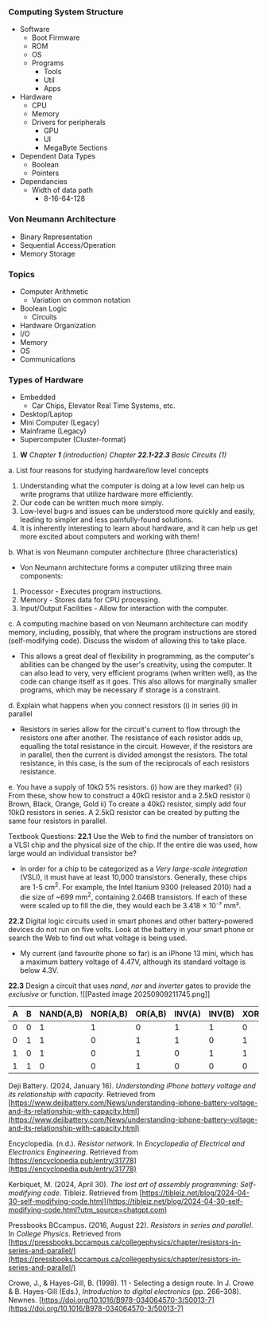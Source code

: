 ### Computing System Structure
- Software
	- Boot Firmware
	- ROM
	- OS
	- Programs
		- Tools
		- Util
		- Apps
- Hardware
	- CPU
	- Memory
	- Drivers for peripherals
		- GPU
		- UI
		- MegaByte Sections
- Dependent Data Types
	- Boolean
	- Pointers
- Dependancies
	- Width of data path
		- 8-16-64-128
### Von Neumann Architecture
- Binary Representation
- Sequential Access/Operation
- Memory Storage
### Topics
- Computer Arithmetic
	- Variation on common notation
- Boolean Logic
	- Circuits
- Hardware Organization
- I/O
- Memory
- OS
- Communications
### Types of Hardware
- Embedded
	- Car Chips, Elevator Real Time Systems, etc.
- Desktop/Laptop
- Mini Computer (Legacy)
- Mainframe (Legacy)
- Supercomputer (Cluster-format)




1. **W** _Chapter_ **_1_** _(introduction) Chapter_ **_22.1-22.3_** _Basic Circuits (1)_

a. List four reasons for studying hardware/low level concepts
1. Understanding what the computer is doing at a low level can help us write programs that utilize hardware more efficiently.
2. Our code can be written much more simply.
3. Low-level bug›s and issues can be understood more quickly and easily, leading to simpler and less painfully-found solutions.
4. It is inherently interesting to learn about hardware, and it can help us get more excited about computers and working with them!

b. What is von Neumann computer architecture (three characteristics)
- Von Neumann architecture forms a computer utilizing three main components:
1. Processor - Executes program instructions.
2. Memory - Stores data for CPU processing.
3. Input/Output Facilities - Allow for interaction with the computer.

c. A computing machine based on von Neumann architecture can modify memory, including, possibly, that where the program instructions are stored (self-modifying code). Discuss the wisdom of allowing this to take place. 
- This allows a great deal of flexibility in programming, as the computer's abilities can be changed by the user's creativity, using the computer. It can also lead to very, very efficient programs (when written well), as the code can change itself as it goes. This also allows for marginally smaller programs, which may be necessary if storage is a constraint.

d. Explain what happens when you connect resistors (i) in series (ii) in parallel
- Resistors in series allow for the circuit's current to flow through the resistors one after another. The resistance of each resistor adds up, equalling the total resistance in the circuit. However, if the resistors are in parallel, then the current is divided amongst the resistors. The total resistance, in this case, is the sum of the reciprocals of each resistors resistance.

e. You have a supply of 10kΩ 5% resistors. (i) how are they marked? (ii) From these, show how to construct a 40kΩ resistor and a 2.5kΩ resistor
i) Brown, Black, Orange, Gold
ii) To create a 40kΩ resistor, simply add four 10kΩ resistors in series.  A 2.5kΩ resistor can be created by putting the same four resistors in parallel.

Textbook Questions:
**22.1** Use the Web to find the number of transistors on a VLSI chip and the physical size of the chip. If the entire die was used, how large would an individual transistor be?
- In order for a chip to be categorized as a *Very large-scale integration* (VSLI), it must have at least 10,000 transistors. Generally, these chips are 1-5 cm$^2$. For example, the Intel Itanium 9300 (released 2010) had a die size of ~699 mm$^2$, containing 2.046B transistors. If each of these were scaled up to fill the die, they would each be 3.418 × 10⁻⁷ mm².

**22.2** Digital logic circuits used in smart phones and other battery-powered devices do not run on five volts. Look at the battery in your smart phone or search the Web to find out what voltage is being used.
- My current (and favourite phone so far) is an iPhone 13 mini, which has a maximum battery voltage of 4.47V, although its standard voltage is below 4.3V.

**22.3** Design a circuit that uses _nand_, _nor_ and _inverter_ gates to provide the _exclusive or_ function.
![[Pasted image 20250909211745.png]]

| A   | B   | NAND(A,B) | NOR(A,B) | OR(A,B) | INV(A) | INV(B) | XOR(A,B) |
| --- | --- | --------- | -------- | ------- | ------ | ------ | -------- |
| 0   | 0   | 1         | 1        | 0       | 1      | 1      | 0        |
| 0   | 1   | 1         | 0        | 1       | 1      | 0      | 1        |
| 1   | 0   | 1         | 0        | 1       | 0      | 1      | 1        |
| 1   | 1   | 0         | 0        | 1       | 0      | 0      | 0        |
Deji Battery. (2024, January 16). _Understanding iPhone battery voltage and its relationship with capacity_. Retrieved from [https://www.dejibattery.com/News/understanding-iphone-battery-voltage-and-its-relationship-with-capacity.html](https://www.dejibattery.com/News/understanding-iphone-battery-voltage-and-its-relationship-with-capacity.html)

Encyclopedia. (n.d.). _Resistor network_. In _Encyclopedia of Electrical and Electronics Engineering_. Retrieved from [https://encyclopedia.pub/entry/31778](https://encyclopedia.pub/entry/31778)

Kerbiquet, M. (2024, April 30). _The lost art of assembly programming: Self-modifying code_. Tibleiz. Retrieved from [https://tibleiz.net/blog/2024-04-30-self-modifying-code.html](https://tibleiz.net/blog/2024-04-30-self-modifying-code.html?utm_source=chatgpt.com)

Pressbooks BCcampus. (2016, August 22). _Resistors in series and parallel_. In _College Physics_. Retrieved from [https://pressbooks.bccampus.ca/collegephysics/chapter/resistors-in-series-and-parallel/](https://pressbooks.bccampus.ca/collegephysics/chapter/resistors-in-series-and-parallel/)

Crowe, J., & Hayes-Gill, B. (1998). 11 - Selecting a design route. In J. Crowe & B. Hayes-Gill (Eds.), _Introduction to digital electronics_ (pp. 266–308). Newnes. [https://doi.org/10.1016/B978-034064570-3/50013-7](https://doi.org/10.1016/B978-034064570-3/50013-7)